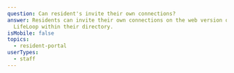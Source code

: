 ```yaml
---
question: Can resident's invite their own connections?
answer: Residents can invite their own connections on the web version of
  LifeLoop within their directory.
isMobile: false
topics:
  - resident-portal
userTypes:
  - staff
---
```

